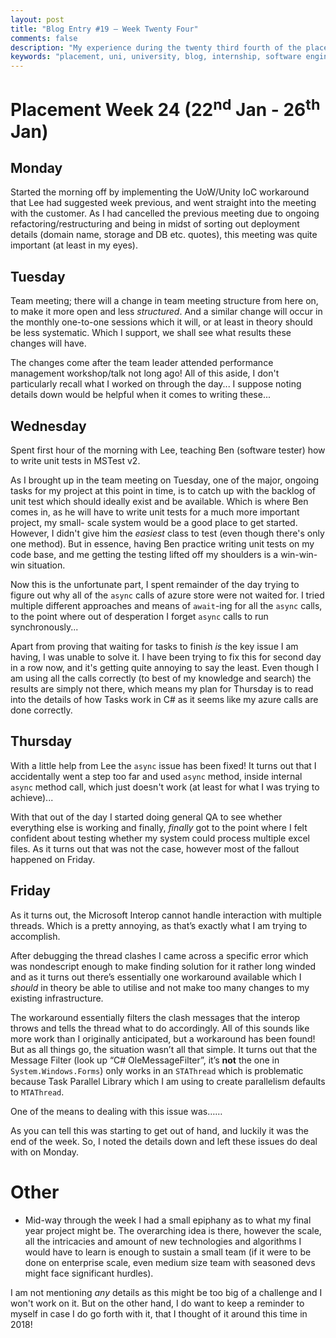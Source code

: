```yaml
---
layout: post
title: "Blog Entry #19 – Week Twenty Four"
comments: false
description: "My experience during the twenty third fourth of the placement"
keywords: "placement, uni, university, blog, internship, software engineering, software development, week twenty four, software development life cycle, c#, azure, cloud storage"
---
```


# Placement Week 24 (22<sup>nd</sup> Jan - 26<sup>th</sup> Jan)
## Monday
Started the morning off by implementing the UoW/Unity IoC workaround that Lee had suggested week previous, and went straight into the meeting with the customer. As I had cancelled the previous meeting due to ongoing refactoring/restructuring and being in midst of sorting out deployment details (domain name, storage and DB etc. quotes), this meeting was quite important (at least in my eyes).

## Tuesday
Team meeting; there will a change in team meeting structure from here on, to make it more open and less *structured*. And a similar change will occur in the monthly one-to-one sessions which it will, or at least in theory should be less systematic. Which I support, we shall see what results these changes will have.

The changes come after the team leader attended performance management workshop/talk not long ago! All of this aside, I don't particularly recall what I worked on through the day... I suppose noting details down would be helpful when it comes to writing these...

## Wednesday
Spent first hour of the morning with Lee, teaching Ben (software tester) how to write unit tests in MSTest v2.

As I brought up in the team meeting on Tuesday, one of the major, ongoing tasks for my project at this point in time, is to catch up with the backlog of unit test which should ideally exist and be available. Which is where Ben comes in, as he will have to write unit tests for a much more important project, my small- scale system would be a good place to get started. However, I didn't give him the *easiest* class to test (even though there's only one method). But in essence, having Ben practice writing unit tests on my code base, and me getting the testing lifted off my shoulders is a win-win-win situation.

Now this is the unfortunate part, I spent remainder of the day trying to figure out why all of the `async` calls of azure store were not waited for. I tried multiple different approaches and means of `await`-ing for all the `async` calls, to the point where out of desperation I forget `async` calls to run synchronously...

Apart from proving that waiting for tasks to finish *is* the key issue I am having, I was unable to solve it. I have been trying to fix this for second day in a row now, and it's getting quite annoying to say the least. Even though I am using all the calls correctly (to best of my knowledge and search) the results are simply not there, which means my plan for Thursday is to read into the details of how Tasks work in C# as it seems like my azure calls are done correctly.

## Thursday
With a little help from Lee the `async` issue has been fixed! It turns out that I accidentally went a step too far and used `async` method, inside internal `async` method call, which just doesn't work (at least for what I was trying to achieve)...

With that out of the day I started doing general QA to see whether everything else is working and finally, *finally* got to the point where I felt confident about testing whether my system could process multiple excel files. As it turns out that was not the case, however most of the fallout happened on Friday.

## Friday
As it turns out, the Microsoft Interop cannot handle interaction with multiple threads. Which is a pretty annoying, as that’s exactly what I am trying to accomplish.

After debugging the thread clashes I came across a specific error which was nondescript enough to make finding solution for it rather long winded and as it turns out there’s essentially one workaround available which I *should* in theory be able to utilise and not make too many changes to my existing infrastructure.

The workaround essentially filters the clash messages that the interop throws and tells the thread what to do accordingly.
All of this sounds like more work than I originally anticipated, but a workaround has been found! But as all things go, the situation wasn’t all that simple. It turns out that the Message Filter (look up “C# OleMessageFilter”, it’s **not** the one in `System.Windows.Forms`) only works in an `STAThread` which is problematic because Task Parallel Library which I am using to create parallelism defaults to `MTAThread`.

One of the means to dealing with this issue was……

As you can tell this was starting to get out of hand, and luckily it was the end of the week. So, I noted the details down and left these issues do deal with on Monday.

# Other
- Mid-way through the week I had a small epiphany as to what my final year project might be. The overarching idea is there, however the scale, all the intricacies and amount of new technologies and algorithms I would have to learn is enough to sustain a small team (if it were to be done on enterprise scale, even medium size team with seasoned devs might face significant hurdles).

I am not mentioning *any* details as this might be too big of a challenge and I won't work on it. But on the other hand, I do want to keep a reminder to myself in case I do go forth with it, that I thought of it around this time in 2018!
